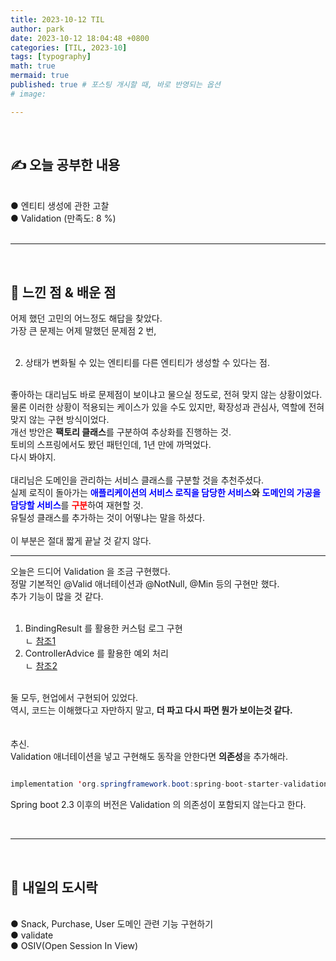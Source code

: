 ```yaml
---
title: 2023-10-12 TIL
author: park
date: 2023-10-12 18:04:48 +0800
categories: [TIL, 2023-10]
tags: [typography]
math: true
mermaid: true
published: true # 포스팅 개시할 때, 바로 반영되는 옵션
# image: 

---
```


<br>

## ✍ 오늘 공부한 내용

<br>
● 엔티티 생성에 관한 고찰<br>
● Validation (만족도: 8 %)<br>
<br>

---

<br>

## 🧠 느낀 점 & 배운 점 


어제 했던 고민의 어느정도 해답을 찾았다.<br>
가장 큰 문제는 어제 말했던 문제점 2 번,<br>
<br>

2. 상태가 변화될 수 있는 엔티티를 다른 엔티티가 생성할 수 있다는 점.<br>

<br>
좋아하는 대리님도 바로 문제점이 보이냐고 물으실 정도로, 전혀 맞지 않는 상황이었다.<br>
물론 이러한 상황이 적용되는 케이스가 있을 수도 있지만, 확장성과 관심사, 역할에 전혀 맞지 않는 구현 방식이었다.<br>
개선 방안은 <b>팩토리 클래스</b>를 구분하여 추상화를 진행하는 것.<br>
토비의 스프링에서도 봤던 패턴인데, 1년 만에 까먹었다.<br>
다시 봐야지.<br>
<br>
대리님은 도메인을 관리하는 서비스 클래스를 구분할 것을 추천주셨다.<br>
실제 로직이 돌아가는 <b style="color: blue;">애플리케이션의 서비스 로직을 담당한 서비스</b><b>와</b> <b style="color: blue;">도메인의 가공을 담당할 서비스</b>를 <b style="color: red;">구분</b>하여 재현할 것.<br>
유틸성 클래스를 추가하는 것이 어떻냐는 말을 하셨다.<br>
<br>
이 부분은 절대 짧게 끝날 것 같지 않다.<br>

---

오늘은 드디어 Validation 을 조금 구현했다.<br>
정말 기본적인 @Valid 애너테이션과 @NotNull, @Min 등의 구현만 했다.<br>
추가 기능이 많을 것 같다.<br>
<br>

1. BindingResult 를 활용한 커스텀 로그 구현<br>
    ㄴ [참조1](https://wedul.site/565)<br>
2. ControllerAdvice 를 활용한 예외 처리<br>
    ㄴ [참조2](https://velog.io/@banjjoknim/RestControllerAdvice)<br>

<br>
둘 모두, 현업에서 구현되어 있었다.<br>
역시, 코드는 이해했다고 자만하지 말고, <b>더 파고 다시 파면 뭔가 보이는것 같다.</b><br>
<br>
<br>
추신.<br>
Validation 애너테이션을 넣고 구현해도 동작을 안한다면 <b>의존성</b>을 추가해라.<br>

```java

implementation 'org.springframework.boot:spring-boot-starter-validation'

```

Spring boot 2.3 이후의 버전은 Validation 의 의존성이 포함되지 않는다고 한다.<br>

<br>

---

<br>

## 🍱 내일의 도시락

<br>
● Snack, Purchase, User 도메인 관련 기능 구현하기<br>
● validate<br>
● OSIV(Open Session In View)<br>
<br>
<br>